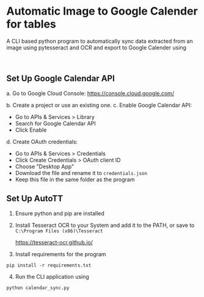 # Automatic Image to Google Calender for tables

A CLI based python program to automatically sync data extracted from an image using pytesseract and OCR and export to Google Calender using 

<br/>

## Set Up Google Calendar API

a. Go to Google Cloud Console:
    https://console.cloud.google.com/
    
b. Create a project or use an existing one.
c. Enable Google Calendar API:
  - Go to APIs & Services > Library
  - Search for Google Calendar API
  - Click Enable

d. Create OAuth credentials:
  - Go to APIs & Services > Credentials
  - Click Create Credentials > OAuth client ID
  - Choose "Desktop App"
  - Download the file and rename it to `credentials.json`
  - Keep this file in the same folder as the program

## Set Up AutoTT

1. Ensure python and pip are installed
2. Install Tesseract OCR to your System and add it to the PATH, or save to `C:\Program Files (x86)\Tesseract`

    https://tesseract-ocr.github.io/

3. Install requirements for the program
```
pip install -r requirements.txt
```
4. Run the CLI application using
```
python calendar_sync.py
```

